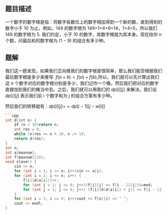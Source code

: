 ## 题目描述
一个数字的数字根是指：将数字各数位上的数字相加得到一个新的数，直到得到的数字小于 10 为止，例如，149 的数字根为 149=1+4+9=14，1+4=5，所以我们 149 的数字根为 5. 我们约定，小于 10 的数字，其数字根就为其本身。现在给你 n 个数，问最后和的数字根为 $(1-9)$ 的组合有多少种。

## 题解
我们这一题发现，如果我们正向推我们的数字根是很简单，那么我们能否根据我们最后数字根是多少来推导. $f(a+b)=f(a)+f(b)$,所以，我们就可以先计算出我们这 n 个数字对应的数字根分别是多少，我们记作一个桶，然后我们把对应的数字直接加到我们的桶当中去。之后，我们就可以用我们的 $dp[i][j]$ 来解决。我们设 $dp[i][j]$ 表示我们前 i 个数字和为 j 的组合方案有多少种。

然后我们的转移就有：$dp[i][j]+=dp[i-1][j-w[i]]$
```cpp
```cpp
int d(int n) {
	if (n < 10)return n;
	int res = 0;
	while (n)res += n % 10, n /= 10;
	return d(res);
}
int n;
int a[maxnum];
int f[maxnum][10];
void slove() {
	cin >> n;
	for (int i = 1; i <= n; i++)cin >> a[i];
	for (int i = 1; i <= n; i++) {
		f[i][d(a[i])]++;
		for (int j = 1; j <= 9; j++)(f[i][j] += f[i - 1][j])%=mod;
		for (int j = 1; j <= 9; j++) (f[i][d(d(a[i]) + j)] += f[i - 1][j])%=mod;
	}
	for (int i = 1; i <= 9; i++)cout << f[n][i] << " ";
	cout << endl;
}
```
```